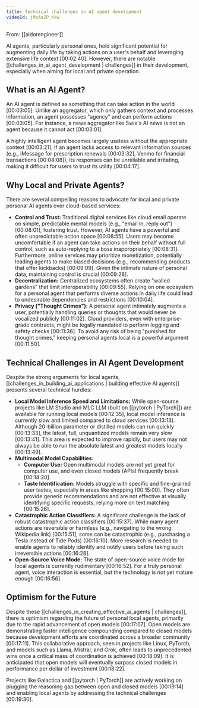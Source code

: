 ```yaml
---
title: Technical challenges in AI agent development
videoId: jMoAaZP_Kkw
---
```


From: [[aidotengineer]] <br/> 

AI agents, particularly personal ones, hold significant potential for augmenting daily life by taking actions on a user's behalf and leveraging extensive life context [00:02:40]. However, there are notable [[challenges_in_ai_agent_development | challenges]] in their development, especially when aiming for local and private operation.

## What is an AI Agent?
An AI agent is defined as something that can take action in the world [00:03:05]. Unlike an aggregator, which only gathers context and processes information, an agent possesses "agency" and can perform actions [00:03:05]. For instance, a news aggregator like Swix's AI news is not an agent because it cannot act [00:03:01].

A highly intelligent agent becomes largely useless without the appropriate context [00:03:21]. If an agent lacks access to relevant information sources (e.g., iMessage for prescription renewals [00:03:32], Venmo for financial transactions [00:04:08]), its responses can be unreliable and irritating, making it difficult for users to trust its utility [00:04:17].

## Why Local and Private Agents?
There are several compelling reasons to advocate for local and private personal AI agents over cloud-based services:

*   **Control and Trust:** Traditional digital services like cloud email operate on simple, predictable mental models (e.g., "email in, reply out") [00:08:01], fostering trust. However, AI agents have a powerful and often unpredictable action space [00:08:55]. Users may become uncomfortable if an agent can take actions on their behalf without full control, such as auto-replying to a boss inappropriately [00:08:31]. Furthermore, online services may prioritize monetization, potentially leading agents to make biased decisions (e.g., recommending products that offer kickbacks) [00:09:09]. Given the intimate nature of personal data, maintaining control is crucial [00:09:28].
*   **Decentralization:** Centralized ecosystems often create "walled gardens" that limit interoperability [00:09:55]. Relying on one ecosystem for a personal agent that performs diverse actions in daily life could lead to undesirable dependencies and restrictions [00:10:04].
*   **Privacy ("Thought Crimes"):** A personal agent intimately augments a user, potentially handling queries or thoughts that would never be vocalized publicly [00:11:02]. Cloud providers, even with enterprise-grade contracts, might be legally mandated to perform logging and safety checks [00:11:36]. To avoid any risk of being "punished for thought crimes," keeping personal agents local is a powerful argument [00:11:50].

## Technical Challenges in AI Agent Development

Despite the strong arguments for local agents, [[challenges_in_building_ai_applications | building effective AI agents]] presents several technical hurdles:

*   **Local Model Inference Speed and Limitations:** While open-source projects like LM Studio and MLC LLM (built on [[pytorch | PyTorch]]) are available for running local models [00:12:35], local model inference is currently slow and limited compared to cloud services [00:13:13]. Although 20-billion parameter or distilled models can run quickly [00:13:33], the latest, full, unquantized models remain very slow [00:13:41]. This area is expected to improve rapidly, but users may not always be able to run the absolute latest and greatest models locally [00:13:49].
*   **Multimodal Model Capabilities:**
    *   **Computer Use:** Open multimodal models are not yet great for computer use, and even closed models (APIs) frequently break [00:14:20].
    *   **Taste Identification:** Models struggle with specific and fine-grained user tastes, especially in areas like shopping [00:15:00]. They often provide generic recommendations and are not effective at visually identifying specific requests, relying more on text matching [00:15:26].
*   **Catastrophic Action Classifiers:** A significant challenge is the lack of robust catastrophic action classifiers [00:15:37]. While many agent actions are reversible or harmless (e.g., navigating to the wrong Wikipedia link) [00:15:51], some can be catastrophic (e.g., purchasing a Tesla instead of Tide Pods) [00:16:10]. More research is needed to enable agents to reliably identify and notify users before taking such irreversible actions [00:16:28].
*   **Open-Source Voice Mode:** The state of open-source voice mode for local agents is currently rudimentary [00:16:52]. For a truly personal agent, voice interaction is essential, but the technology is not yet mature enough [00:16:56].

## Optimism for the Future
Despite these [[challenges_in_creating_effective_ai_agents | challenges]], there is optimism regarding the future of personal local agents, primarily due to the rapid advancement of open models [00:17:07]. Open models are demonstrating faster intelligence compounding compared to closed models because development efforts are coordinated across a broader community [00:17:11]. This collaborative approach, seen in projects like Linux, PyTorch, and models such as Llama, Mistral, and Grok, often leads to unprecedented wins once a critical mass of coordination is achieved [00:18:09]. It is anticipated that open models will eventually surpass closed models in performance per dollar of investment [00:18:22].

Projects like Galactica and [[pytorch | PyTorch]] are actively working on plugging the reasoning gap between open and closed models [00:19:14] and enabling local agents by addressing the technical challenges [00:19:30].